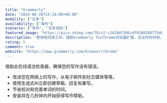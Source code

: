 ```yaml
---
title: "Grammarly"
date: "2024-08-28T15:14:08+08:00"
modality: ["文本"]
availability: ["海外"]
scenario: ["写作", "文本润色"]
featured_image: "https://picx.zhimg.com/70/v2-c242b0f206cdf0388188775d05e9bba9_1440w.avis?source=172ae18b&biz_tag=Post"
description: "更快地完成工作。借助Grammarly forChrome浏览器扩展，无论何时何地，您都可以在线工作，获得行业领先的AI写作帮助。"
rating: 5
comment: true
website: "https://www.grammarly.com/browser/chrome"
---
```


借助此在线语法检查器，确保您的写作没有错误。

* 改进您在网络上的写作，从电子邮件到社交媒体等等。
* 使用生成式AI立即创建草稿、回复和重写。
* 节省校对和完善单词的时间。
* 安装并在几秒钟内开始获得写作帮助。